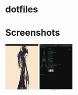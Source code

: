 # dotfiles

<h1> Screenshots </h1>

<img src="screenshots/2023-07-25_00-48.png" alt="first" width="104" height="142">

<img src="screenshots/2023-07-25_00-47.png" alt="second" width="104" height="142">